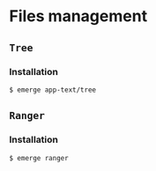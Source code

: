 # Files management

## `Tree`

### Installation

```ShellSession
$ emerge app-text/tree
```

## `Ranger`

### Installation

```ShellSession
$ emerge ranger
```
